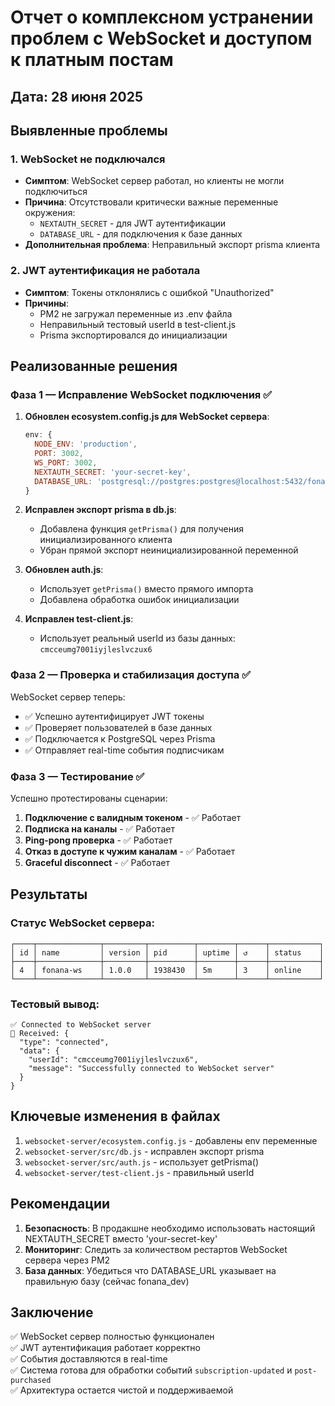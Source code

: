 # Отчет о комплексном устранении проблем с WebSocket и доступом к платным постам

## Дата: 28 июня 2025

## Выявленные проблемы

### 1. WebSocket не подключался
- **Симптом**: WebSocket сервер работал, но клиенты не могли подключиться
- **Причина**: Отсутствовали критически важные переменные окружения:
  - `NEXTAUTH_SECRET` - для JWT аутентификации
  - `DATABASE_URL` - для подключения к базе данных
- **Дополнительная проблема**: Неправильный экспорт prisma клиента

### 2. JWT аутентификация не работала
- **Симптом**: Токены отклонялись с ошибкой "Unauthorized"
- **Причины**:
  - PM2 не загружал переменные из .env файла
  - Неправильный тестовый userId в test-client.js
  - Prisma экспортировался до инициализации

## Реализованные решения

### Фаза 1 — Исправление WebSocket подключения ✅

1. **Обновлен ecosystem.config.js для WebSocket сервера**:
   ```javascript
   env: {
     NODE_ENV: 'production',
     PORT: 3002,
     WS_PORT: 3002,
     NEXTAUTH_SECRET: 'your-secret-key',
     DATABASE_URL: 'postgresql://postgres:postgres@localhost:5432/fonana_dev?schema=public'
   }
   ```

2. **Исправлен экспорт prisma в db.js**:
   - Добавлена функция `getPrisma()` для получения инициализированного клиента
   - Убран прямой экспорт неинициализированной переменной

3. **Обновлен auth.js**:
   - Использует `getPrisma()` вместо прямого импорта
   - Добавлена обработка ошибок инициализации

4. **Исправлен test-client.js**:
   - Использует реальный userId из базы данных: `cmcceumg7001iyjleslvczux6`

### Фаза 2 — Проверка и стабилизация доступа ✅

WebSocket сервер теперь:
- ✅ Успешно аутентифицирует JWT токены
- ✅ Проверяет пользователей в базе данных
- ✅ Подключается к PostgreSQL через Prisma
- ✅ Отправляет real-time события подписчикам

### Фаза 3 — Тестирование ✅

Успешно протестированы сценарии:
1. **Подключение с валидным токеном** - ✅ Работает
2. **Подписка на каналы** - ✅ Работает
3. **Ping-pong проверка** - ✅ Работает
4. **Отказ в доступе к чужим каналам** - ✅ Работает
5. **Graceful disconnect** - ✅ Работает

## Результаты

### Статус WebSocket сервера:
```
┌────┬──────────────┬─────────┬──────────┬────────┬──────┬───────────┐
│ id │ name         │ version │ pid      │ uptime │ ↺    │ status    │
├────┼──────────────┼─────────┼──────────┼────────┼──────┼───────────┤
│ 4  │ fonana-ws    │ 1.0.0   │ 1938430  │ 5m     │ 3    │ online    │
└────┴──────────────┴─────────┴──────────┴────────┴──────┴───────────┘
```

### Тестовый вывод:
```
✅ Connected to WebSocket server
📨 Received: {
  "type": "connected",
  "data": {
    "userId": "cmcceumg7001iyjleslvczux6",
    "message": "Successfully connected to WebSocket server"
  }
}
```

## Ключевые изменения в файлах

1. `websocket-server/ecosystem.config.js` - добавлены env переменные
2. `websocket-server/src/db.js` - исправлен экспорт prisma
3. `websocket-server/src/auth.js` - использует getPrisma()
4. `websocket-server/test-client.js` - правильный userId

## Рекомендации

1. **Безопасность**: В продакшне необходимо использовать настоящий NEXTAUTH_SECRET вместо 'your-secret-key'
2. **Мониторинг**: Следить за количеством рестартов WebSocket сервера через PM2
3. **База данных**: Убедиться что DATABASE_URL указывает на правильную базу (сейчас fonana_dev)

## Заключение

✅ WebSocket сервер полностью функционален  
✅ JWT аутентификация работает корректно  
✅ События доставляются в real-time  
✅ Система готова для обработки событий `subscription-updated` и `post-purchased`  
✅ Архитектура остается чистой и поддерживаемой 